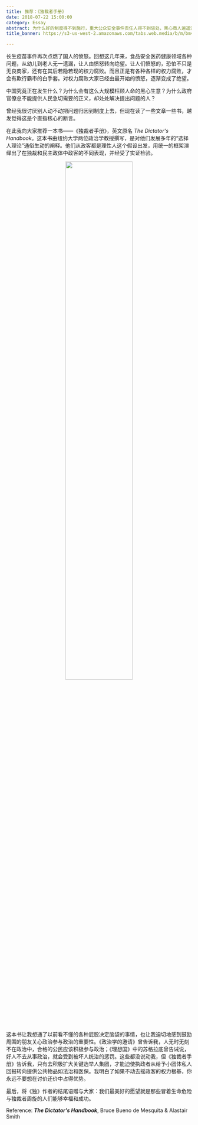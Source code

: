 ```yaml
---
title: 推荐：《独裁者手册》
date: 2018-07-22 15:00:00
category: Essay
abstract: 为什么好的制度得不到施行，重大公众安全事件责任人得不到惩处，黑心商人逍遥法外？或许我们可以从经济学而不是日常伦理的角度去思考和看待这种情形，并努力改变这一现状。
title_banner: https://s3-us-west-2.amazonaws.com/tabs.web.media/b/m/bm46/bm46-square-orig.jpg

---
```

长生疫苗事件再次点燃了国人的愤怒。回想这几年来，食品安全医药健康领域各种问题，从幼儿到老人无一遗漏，让人由愤怒转向绝望。让人们愤怒的，恐怕不只是无良商家，还有在其后若隐若现的权力腐败。而且正是有各种各样的权力腐败，才会有欺行霸市的白手套。对权力腐败大家已经由最开始的愤怒，逐渐变成了绝望。  
  
中国究竟正在发生什么？为什么会有这么大规模枉顾人命的黑心生意？为什么政府官僚总不能提供人民急切需要的正义，却处处解决提出问题的人？  
  
曾经我很讨厌别人动不动把问题归因到制度上去，但现在读了一些文章一些书，越发觉得这是个直指核心的断言。  

在此我向大家推荐一本书——《独裁者手册》，英文原名 *The Dictator's Handbook*。这本书由纽约大学两位政治学教授撰写，是对他们发展多年的“选择人理论”通俗生动的阐释。他们从政客都是理性人这个假设出发，用统一的框架演绎出了在独裁和民主政体中政客的不同表现，并经受了实证检验。

 <div align=middle>
<img src="https://s3-us-west-2.amazonaws.com/tabs.web.media/b/m/bm46/bm46-square-orig.jpg" width = "60%">
 </div>
  
这本书让我想通了以前看不懂的各种屁股决定脑袋的事情，也让我迫切地感到鼓励周围的朋友关心政治参与政治的重要性。《政治学的邀请》曾告诉我，人无时无刻不在政治中，合格的公民应该积极参与政治；《理想国》中的苏格拉底曾告诫说，好人不去从事政治，就会受到被坏人统治的惩罚。这些都没说动我，但《独裁者手册》告诉我，只有去积极扩大关键选举人集团，才能迫使执政者从给予小团体私人回报转向提供公共物品如法治和医保。我明白了如果不动去摇政客的权力根基，你永远不要想在讨价还价中占得优势。  
  
最后，将《独》作者的结尾语赠与大家：我们最美好的愿望就是那些冒着生命危险与独裁者周旋的人们能够幸福和成功。

Reference: ***The Dictator's Handbook***, Bruce Bueno de Mesquita & Alastair Smith
<!--stackedit_data:
eyJoaXN0b3J5IjpbNjMzNzg0MDEwXX0=
-->